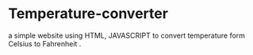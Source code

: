 # Temperature-converter
a simple website using HTML, JAVASCRIPT to convert temperature form Celsius to Fahrenheit .
